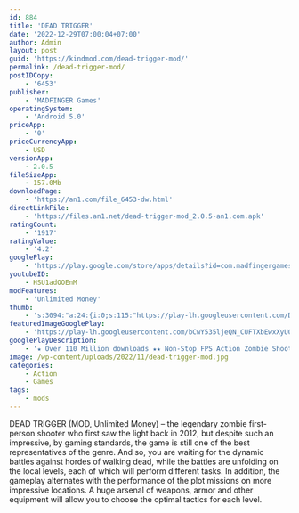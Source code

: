 ```yaml
---
id: 884
title: 'DEAD TRIGGER'
date: '2022-12-29T07:00:04+07:00'
author: Admin
layout: post
guid: 'https://kindmod.com/dead-trigger-mod/'
permalink: /dead-trigger-mod/
postIDCopy:
    - '6453'
publisher:
    - 'MADFINGER Games'
operatingSystem:
    - 'Android 5.0'
priceApp:
    - '0'
priceCurrencyApp:
    - USD
versionApp:
    - 2.0.5
fileSizeApp:
    - 157.0Mb
downloadPage:
    - 'https://an1.com/file_6453-dw.html'
directLinkFile:
    - 'https://files.an1.net/dead-trigger-mod_2.0.5-an1.com.apk'
ratingCount:
    - '1917'
ratingValue:
    - '4.2'
googlePlay:
    - 'https://play.google.com/store/apps/details?id=com.madfingergames.deadtrigger2'
youtubeID:
    - HSU1adOOEnM
modFeatures:
    - 'Unlimited Money'
thumb:
    - 's:3094:"a:24:{i:0;s:115:"https://play-lh.googleusercontent.com/DzHHGgOlD0KiDQYGakft3i8DtGKSSL7E3YJJgpuGlu-t8VIPFRjKGIbWern21rj56vI=w526-h296";i:1;s:112:"https://play-lh.googleusercontent.com/B9Q5SJAb4wDWbHqL9sCCcub5UrSNxvemOQc1lRge5QpbBCGdI0B6zNJDYbsCS-Hi=w526-h296";i:2;s:115:"https://play-lh.googleusercontent.com/DyMis4yjhRIDhWUJQ_d-aEP9Y9SfCeB_5XcHJxhHVjYIm8qStrI5Q2qbd9HwF9AgbUk=w526-h296";i:3;s:116:"https://play-lh.googleusercontent.com/ciOcKcfIcCITb3tm35KKvyj60PgrOkOndjvrTtpq071GY1Vn3Ir0GRvPAUBAVYvj-pnn=w526-h296";i:4;s:114:"https://play-lh.googleusercontent.com/uH-YOPiZk3p91hilyBuDOYRE_antRzlebHohtfctzI-NlYKE03dmSs8GxISfHhkuDg=w526-h296";i:5;s:115:"https://play-lh.googleusercontent.com/IqCB3ewiXNC7ynbPAQ1HFnSGVek9V4I4Z_5IRr5nUaCKu5EdxjvOOmImaSiZxaZl0W0=w526-h296";i:6;s:115:"https://play-lh.googleusercontent.com/_TghYnhm-VttDYCCstze6avQX80GZCNaBIxXzJq899YojJvT4DbINDfTEL04vBORKp8=w526-h296";i:7;s:116:"https://play-lh.googleusercontent.com/HdgLqpZcMa4xVF1rWv5vEi-3-VJUH7tAC-UFuPzUOaJVSle2aHNCs7B5H7vNoxJ3CSNA=w526-h296";i:8;s:114:"https://play-lh.googleusercontent.com/WOL6HhE8VfQZyXxAvYRiLoWkNNO5C8VtlQ9NEoNVGmwQI2ZI761LgXvdS2aVXDC8AQ=w526-h296";i:9;s:114:"https://play-lh.googleusercontent.com/WpIBZtbfIVKfM9NttNqHgT7tCl1yDqHVIp2fplCs8fIcW95pprH4yBk7BDDFAMUOcg=w526-h296";i:10;s:116:"https://play-lh.googleusercontent.com/wvZSb4luXZKPJ5y6Mu7Kpc8mN1C3CQU_89GwYOk9KJzYCqFtm7tGSWUyIyrrX2V99nrq=w526-h296";i:11;s:116:"https://play-lh.googleusercontent.com/e5u4S5Ryl5r9gDBzf8NxSuCQJh53FBjle8fpWPcvi9y6BVWAsaVU-Vg2BhBFj3uuZ6VG=w526-h296";i:12;s:115:"https://play-lh.googleusercontent.com/b8qKoMOhVhWNyIKbMi1KZEMrYttfOfF0VT3rqimoxQKr9yRi3gbcHlq2kB_i6Jf_1C4=w526-h296";i:13;s:116:"https://play-lh.googleusercontent.com/ZTi1_tm1Il0pnD02K3s8R3kDWDLSgP3CI246FAXFnhrxu3aRyCxIUZw5O3WW2UbM95Dc=w526-h296";i:14;s:115:"https://play-lh.googleusercontent.com/sKN1xP0rwviGihy2D0oUMbW8O_WgEikY-ecj2BGdnfvuqddRyazqgiLH12jgtvGKl4c=w526-h296";i:15;s:116:"https://play-lh.googleusercontent.com/ge7DVfRFjqaojrOVSmed2adtF1F506723pQOT0yQIXk0EYSC56Yd1iu0KELHyyBGTczR=w526-h296";i:16;s:115:"https://play-lh.googleusercontent.com/H6AqAIwBOqEWZpfXMMJCksP5wR_LGCPBkXev_ZeajUOdzcPuNYj16eoRRcHskcV_E1k=w526-h296";i:17;s:116:"https://play-lh.googleusercontent.com/EcHyVrPUWmRO344vQYnbOILXWOw-S6mujocI0pIAVzc3vXWPEL9lyBX23SLwMhXAJQY4=w526-h296";i:18;s:116:"https://play-lh.googleusercontent.com/EDY-_zevdy7vkxBldxnl6X_BvPihDK6mMZK6INdkj-tvj0t3_GsTCgZEI6o0OiOmR109=w526-h296";i:19;s:115:"https://play-lh.googleusercontent.com/vc5gIXB4_PvfEurBhMpW_oKZhOYowY4kFfNgzP-q_rguWaaVO_7u3Oe0qDQ94w9lksw=w526-h296";i:20;s:115:"https://play-lh.googleusercontent.com/X6bbHwOpsV4bjuq3ZpK-Fk0E2na5_XckPH1CmfVwCI8pJKKRzZDbSYgw25Bqa1bwbQo=w526-h296";i:21;s:115:"https://play-lh.googleusercontent.com/Fuzj4dVdzWttjH1A6AFdvefoDn7GKQv4WDc4tzpm2KCdfg2lxpqcMOR4eIvxPXO-RHI=w526-h296";i:22;s:115:"https://play-lh.googleusercontent.com/_hjx0Mlulj-kKxF0vZWLhAshFxMYiqz0z7DnPN1PiRzcHfefsIoPcB2dBTc7w6UaF9E=w526-h296";i:23;s:114:"https://play-lh.googleusercontent.com/FDVde1q31D0eRXtNiTf4ot0BpYorqgWSTwoxDwUBScys6tIljdp5EwZ5zbZ94X7_0w=w526-h296";}";'
featuredImageGooglePlay:
    - 'https://play-lh.googleusercontent.com/bCwY535ljeQN_CUFTXbEwxXyU0Sr3-g-2Wx3OFGuooMWt9fNuzHNkMNR_q2FCddVzw'
googlePlayDescription:
    - '★ Over 110 Million downloads ★★ Non-Stop FPS Action Zombie Shooter ★.Get ready for the ultimate zombie game. It is time for you to rise up and fight for your survival in a zombie apocalypse in this heart-stopping First Person Shooter (FPS) adventure!.'
image: /wp-content/uploads/2022/11/dead-trigger-mod.jpg
categories:
    - Action
    - Games
tags:
    - mods
---
```


DEAD TRIGGER (MOD, Unlimited Money) – the legendary zombie first-person shooter who first saw the light back in 2012, but despite such an impressive, by gaming standards, the game is still one of the best representatives of the genre. And so, you are waiting for the dynamic battles against hordes of walking dead, while the battles are unfolding on the local levels, each of which will perform different tasks. In addition, the gameplay alternates with the performance of the plot missions on more impressive locations. A huge arsenal of weapons, armor and other equipment will allow you to choose the optimal tactics for each level.